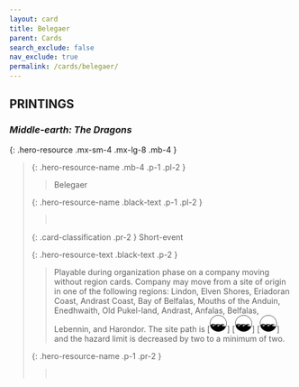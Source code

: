 ```yaml
---
layout: card
title: Belegaer
parent: Cards
search_exclude: false
nav_exclude: true
permalink: /cards/belegaer/
---
```


## PRINTINGS


### _Middle-earth: The Dragons_

{: .hero-resource .mx-sm-4 .mx-lg-8 .mb-4 }
> {: .hero-resource-name .mb-4 .p-1 .pl-2 }
> > <div class="card-mp"></div>
> > <div class="card-name">Belegaer</div>
>
> {: .hero-resource-name .black-text .p-1 .pl-2 }
> > &nbsp;
>
> {: .card-classification .pr-2 }
> Short-event
>
> {: .hero-resource-text .black-text .p-2 }
> > Playable during organization phase on a company moving without region cards. Company may move from a site of origin in one of the following regions: Lindon, Elven Shores, Eriadoran Coast, Andrast Coast, Bay of Belfalas, Mouths of the Anduin, Enedhwaith, Old Pukel-land, Andrast, Anfalas, Belfalas, Lebennin, and Harondor. The site path is \[![](/assets/images/coastalsea.svg)] \[![](/assets/images/coastalsea.svg)] \[![](/assets/images/coastalsea.svg)] and the hazard limit is decreased by two to a minimum of two. 
> 
> {: .hero-resource-name .p-1 .pr-2 }
> > <div class="card-shield"></div>
> > <div class="card-corruption">&nbsp;</div>
